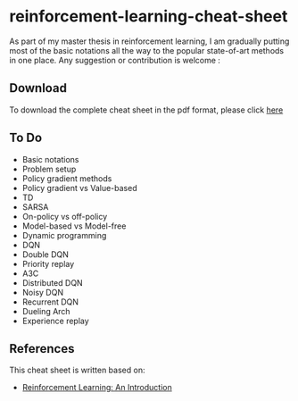 # reinforcement-learning-cheat-sheet
As part of my master thesis in reinforcement learning, I am gradually putting most of the basic notations all the way to the popular state-of-art methods in one place. Any suggestion or contribution is welcome :

## Download
To download the complete cheat sheet in the pdf format, please click [here](src/en.pdf)

## To Do 
* Basic notations
* Problem setup
* Policy gradient methods
* Policy gradient vs Value-based
* TD
* SARSA
* On-policy vs off-policy
* Model-based vs Model-free
* Dynamic programming
* DQN
* Double DQN
* Priority replay
* A3C
* Distributed DQN
* Noisy DQN
* Recurrent DQN
* Dueling Arch
* Experience replay

## References
This cheat sheet is written based on:
* [Reinforcement Learning: An Introduction](http://incompleteideas.net/book/bookdraft2017nov5.pdf)

